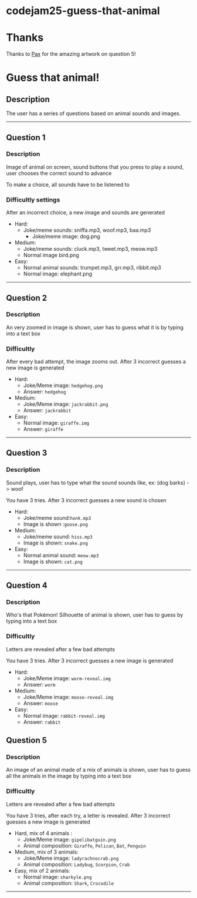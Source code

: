 # codejam25-guess-that-animal


# Thanks
Thanks to [Pax](https://github.com/PaxBritannica) for the amazing artwork on question 5!


# Guess that animal!

## Description

The user has a series of questions based on animal sounds and images.

<hr>

## Question 1

### Description

Image of animal on screen, sound buttons that you press to play a sound, user chooses the correct sound to advance

To make a choice, all sounds have to be listened to

### Difficultly settings

After an incorrect choice, a new image and sounds are generated

- Hard:
    - Joke/meme sounds: sniffa.mp3, woof.mp3, baa.mp3
        - Joke/meme image: dog.png
- Medium:
    - Joke/meme sounds: cluck.mp3, tweet.mp3, meow.mp3
    - Normal image  bird.png
- Easy:
    - Normal animal sounds: trumpet.mp3, grr.mp3, ribbit.mp3
    - Normal image: elephant.png

<hr>

## Question 2

### Description

An very zoomed in image is shown, user has to guess what it is by typing into a text box

### Difficultly

After every bad attempt, the image zooms out. After 3 incorrect guesses a new image is generated

- Hard:
    - Joke/Meme image: `hedgehog.png`
    - Answer: `hedgehog`
- Medium:
    - Joke/Meme image: `jackrabbit.png`
    - Answer: `jackrabbit`
- Easy:
    - Normal image: `giraffe.img`
    - Answer: `giraffe`

<hr>

## Question 3

### Description

Sound plays, user has to type what the sound sounds like, ex: (dog barks) -> woof

You have 3 tries. After 3 incorrect guesses a new sound is chosen

- Hard:
    - Joke/meme sound:`honk.mp3`
    - Image is shown :`goose.png`
- Medium:
    - Joke/meme sound: `hiss.mp3`
    - Image is shown: `snake.png`
- Easy:
    - Normal animal sound: `meow.mp3`
    - Image is shown: `cat.png`

<hr>

## Question 4

### Description

Who's that Pokémon! Silhouette of animal is shown, user has to guess by typing into a text box

### Difficultly

Letters are revealed after a few bad attempts

You have 3 tries. After 3 incorrect guesses a new image is generated

- Hard:
    - Joke/Meme image: `worm-reveal.img`
    - Answer: `worm`
- Medium:
    - Joke/Meme image: `moose-reveal.img`
    - Answer: `moose`
- Easy:
    - Normal image: `rabbit-reveal.img`
    - Answer: `rabbit`

## Question 5

### Description

An image of an animal made of a mix of animals is shown, user has to guess all the animals in the image by typing into a
text box

### Difficultly

Letters are revealed after a few bad attempts

You have 3 tries, after each try, a letter is revealed. After 3 incorrect guesses a new image is generated

- Hard, mix of 4 animals :
    - Joke/Meme image: `gipelibatguin.png`
    - Animal composition: `Giraffe`, `Pelican`, `Bat`, `Penguin`
- Medium, mix of 3 animals:
    - Joke/Meme image: `ladyrachnocrab.png`
    - Animal composition: `Ladybug`, `Scorpion`, `Crab`
- Easy, mix of 2 animals:
    - Normal image: `sharkyle.png`
    - Animal composition: `Shark`, `Crocodile`

<hr>
